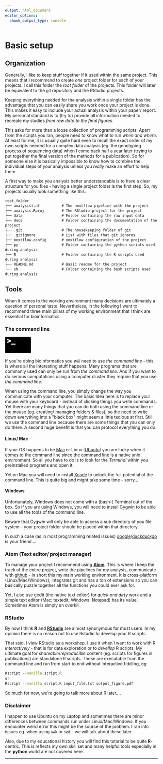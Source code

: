 ```yaml
---
output: html_document
editor_options:
  chunk_output_type: console
---
```


# Basic setup

## Organization

Generally, I like to keep stuff together if it used within the same project.
This means that I recommend to create *one* project folder for each of your projects.
I call this folder the *root folder* of the projects.
This folder will later be equivalent to the git repository and the RStudio projects.

Keeping everything needed for the analysis within a single folder has the advantage that you can easily share you work once your project is done.
This makes it easy to include your actual analysis within your paper/ report.
My personal standard is to (try to) provide all information needed to recreate my studies *from raw data to the final figures*.

This asks for more than a loose collection of programming scripts: Apart from the scripts you ran, people need to know what to run *when and where*.
At least for me, it is usually quite hard even to recall the exact order of my own scripts needed for a complex data analysis (eg. the genotyping process of sequencing data) when I come back half a year later (trying to put together the final version of the methods for a publication).
So for someone else it is basically impossible to know how to combine the individual steps of your analysis unless you *really* make an effort to help them.

A first way to make you analysis better understandable is to have a clear structure for you files - having a single project folder is the first step.
So, my projects usually look something like this:

```
root_folder
├── analysist.nf          # The nextflow pipeline with the project
├── analysis.Rproj        # The RStudio project for the project
├── data                  # Folder containing the raw input data
├── docs                  # Folder containing the documentation of the project
├── .git                  # The housekeeping folder of git
├── .gitignore            # List with files that git ignores
├── nextflow.config       # nextflow configuration of the project
├── py                    # Folder containing the python scripts used during analysis
├── R                     # Folder containing the R scripts used during analysis
├── README.md             # Basic readme for the project
└── sh                    # Folder containing the bash scripts used during analysis
```
## Tools

When it comes to the working environment many decisions are ultimately a question of personal taste.
Nevertheless, in the following I want to recommend three main pillars of my working environment that I think are essential for bioinformatics.

### The command line

![](img/cl.svg)

If you're doing bioinformatics you *will* need to use *the command line* - this is where all the interesting stuff happens.
Many programs that are commonly used can only be run from *the command line*.
And if you want to do serious computations using a computer cluster they require that you use *the command line*.

When using the command line, you simply change the way you communicate with your computer:
The basic Idea here is to replace your mouse with your keyboard - instead of clicking things you write commands.
Yet there are many things that you can do both using the command line or the mouse (eg. creating/ managing folders & files), so the need to write down everything into a "black box" might seem a little tedious at first. Still we use the command line because there are some things that you can only do there. A second huge benefit is that you can protocol everything you do.

#### Linux/ Mac

If your OS happens to be [Mac](https://support.apple.com/en-ca/guide/terminal/welcome/mac) or Linux ([Ubuntu](https://www.ubuntubeginner.com/ubuntu-terminal-basics/)) you are lucky when it comes to the command line since the command line is a native unix environment. So all you have to do is to look for the *Terminal* within you preinstalled programs and open it.

Yet on Mac you will need to install [Xcode](https://itunes.apple.com/us/app/xcode/id497799835?mt=12) to unlock the full potential of the command line.
This is quite big and might take some time - sorry...

#### Windows

Unfortunately, Windows does not come with a (bash-) Terminal out of the box.
So if you are using Windows, you will need to install [Cygwin](https://cygwin.com/) to be able to use all the tools of the command line.

Beware that Cygwin will only be able to access a sub directory of you file system - your project folder should be placed within that directory.


In such a case (as in most programming related issues) [google](https://www.google.com)/[duckduckgo](https://duckduckgo.com) is your friend....

### Atom (Text editor/ project manager)

To manage your project I recommend using [**Atom**](https://atom.io/).
This is where I keep the track of the entire project, write the pipelines for my analysis, communicate with [github](https://github.com/) - in short this my main working environment.
It is cross-platform (Linux/Mac/Windows), integrates git and has a ton of extensions so you can basically puzzle together all the functions you could ever ask for.

Yet, I also use gedit (the native text editor) for *quick and dirty* work and a simple text editor (Mac: textedit, Windows: Notepad) has its value.
Sometimes Atom is simply an overkill.

### RStudio

By now I think **R** and [**RStudio**](https://www.rstudio.com/) are almost synonymous for most users.
In my opinion there is no reason not to use Rstudio to develop your R scripts.

That said, I view RStudio as a workshop.
I use it when I want to work with R *interactively* - that is for data exploration or to *devellop* R scripts.
My ultimate goal for *shareable*/*reproducible* content (eg. scripts for figures in publications) are standalone R scripts.
These are executable from the command line and run from start to end without interactive fiddling, eg:

```sh
Rscript --vanilla script.R
or
Rscript --vanilla script.R input_file.txt output_figure.pdf
```

So much for now, we're going to talk more about R later....

### Disclaimer

I happen to use Ubuntu on my Laptop and sometimes there are minor differences between commands run under Linux/Mac/Windows.
If you encounter weird error this might be the source of the problem.
I ran into issues eg. when using `awk` or `sed` - we will talk about these later.

Also, due to my educational history you will find this tutorial to be quite **R**-centric.
This is reflects my own skill set and many helpful tools especially in the **python** world are not covered here.

--------
